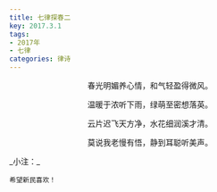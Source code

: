 ```yaml
---
title: 七律探春二
key: 2017.3.1
tags: 
- 2017年 
- 七律
categories: 律诗
---
```


<p align="center">春光明媚养心情，和气轻盈得微风。
</p>
<p align="center">温暖于浓听下雨，绿萌至密想落英。
</p>
<p align="center">云片迟飞天方净，水花细润溪才清。
</p>
<p align="center">莫说我老慢有悟，静到耳聪听美声。
</p>
_小注：_

```
希望新民喜欢！
```